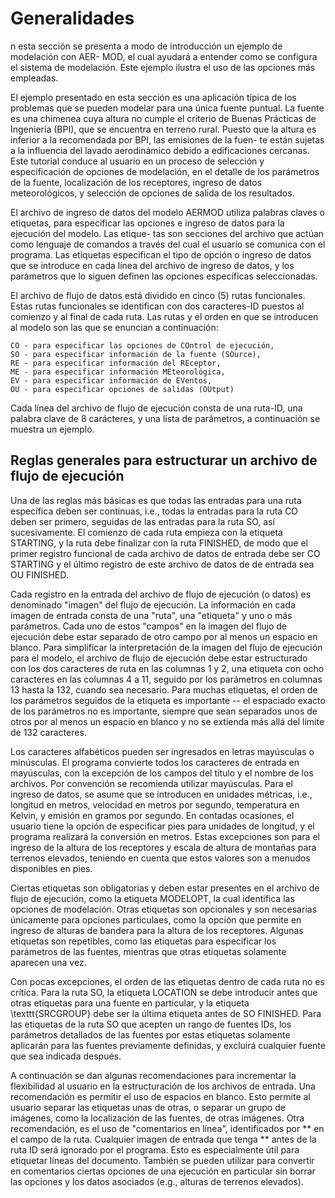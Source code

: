 # Generalidades

n esta sección se presenta a modo de introducción un ejemplo de modelación con AER-
MOD, el cual ayudará a entender como se configura el sistema de modelación. Este ejemplo
ilustra el uso de las opciones más empleadas.

El ejemplo presentado en esta sección es una aplicación típica de los problemas que se
pueden modelar para una única fuente puntual. La fuente es una chimenea cuya altura
no cumple el criterio de Buenas Prácticas de Ingeniería (BPI), que se encuentra en terreno
rural. Puesto que la altura es inferior a la recomendada por BPI, las emisiones de la fuen-
te están sujetas a la influencia del lavado aerodinámico debido a edificaciones cercanas.
Este tutorial conduce al usuario en un proceso de selección y especificación de opciones
de modelación, en el detalle de los parámetros de la fuente, localización de los receptores,
ingreso de datos meteorológicos, y selección de opciones de salida de los resultados.

El archivo de ingreso de datos del modelo AERMOD utiliza palabras claves o etiquetas,
para especificar las opciones e ingreso de datos para la ejecución del modelo. Las etique-
tas son secciones del archivo que actúan como lenguaje de comandos a través del cual el
usuario se comunica con el programa. Las etiquetas especifican el tipo de opción o ingreso
de datos que se introduce en cada línea del archivo de ingreso de datos, y los parámetros
que lo siguen definen las opciones específicas seleccionadas.

El archivo de flujo de datos está dividido en cinco (5) rutas funcionales. Estas 
rutas funcionales se identifican con dos caracteres-ID puestos al comienzo y al 
final de cada ruta. Las rutas y el orden en que se introducen al modelo son las 
que se enuncian a continuación:

```terminal
CO - para especificar las opciones de COntrol de ejecución,
SO - para especificar información de la fuente (SOurce),
RE - para especificar información del REceptor,
ME - para especificar información MEteorológica,
EV - para especificar información de EVentos,
OU - para especificar opciones de salidas (OUtput)
```

Cada línea del archivo de flujo de ejecución consta de una ruta-ID, una palabra 
clave de 8 carácteres, y una lista de parámetros, a continuación se muestra un 
ejemplo.

## Reglas generales para estructurar un archivo de flujo de ejecución

Una de las reglas más básicas es que todas las entradas para una ruta específica deben
ser continuas, i.e., todas la entradas para la ruta CO deben ser primero, seguidas de las
entradas para la ruta SO, así sucesivamente. El comienzo de cada ruta empieza con la
etiqueta STARTING, y la ruta debe finalizar con la ruta FINISHED, de modo que el primer
registro funcional de cada archivo de datos de entrada debe ser CO STARTING y el último
registro de este archivo de datos de de entrada sea OU FINISHED.

Cada registro en la entrada del archivo de flujo de ejecución (o datos) es 
denominado "imagen" del flujo de ejecución. La información en cada imagen de 
entrada consta de una "ruta", una "etiqueta" y uno o más parámetros. Cada uno 
de estos "campos" en la imagen del flujo de ejecución debe estar separado de 
otro campo por al menos un espacio en blanco. Para simplificar la interpretación 
de la imagen del flujo de ejecución para el modelo, el archivo de flujo de 
ejecución debe estar estructurado con los dos caracteres de ruta en las columnas 
1 y 2, una etiqueta con ocho caracteres en las columnas 4 a 11, seguido por los 
parámetros en columnas 13 hasta la 132, cuando sea necesario. Para muchas etiquetas, 
el orden de los parámetros seguidos de la etiqueta es importante -- el espaciado 
exacto de los parámetros no es importante, siempre que sean separados unos de 
otros por al menos un espacio en blanco y no se extienda más allá del límite de 
132 caracteres. 

Los caracteres alfabéticos pueden ser ingresados en letras mayúsculas o 
minúsculas. El programa convierte todos los caracteres de entrada en mayúsculas, 
con la excepción de los campos del título y el nombre de los archivos. Por convención 
se recomienda utilizar mayúsculas. Para el ingreso de datos, se asume que se 
introducen en unidades métricas, i.e., longitud en metros, velocidad en metros por 
segundo, temperatura en Kelvin, y emisión en gramos por segundo. En contadas 
ocasiones, el usuario tiene la opción de especificar pies para unidades de 
longitud, y el programa realizará la conversión en metros. Estas excepciones 
son para el ingreso de la altura de los receptores y escala de altura de 
montañas para terrenos elevados, teniendo en cuenta que estos valores son 
a menudos disponibles en pies.

Ciertas etiquetas son obligatorias y deben estar presentes en el archivo de 
flujo de ejecución, como la etiqueta MODELOPT, la cual identifica las 
opciones de modelación. Otras etiquetas son opcionales y son necesarias únicamente para 
opciones particulaes, como la opciòn que permite en ingreso de alturas de bandera 
para la altura de los receptores. Algunas etiquetas son repetibles, como las 
etiquetas para especificar los parámetros de las fuentes, mientras que otras 
etiquetas solamente aparecen una vez.

Con pocas excepciones, el orden de las etiquetas dentro de cada ruta no es 
crítica. Para la ruta SO, la etiqueta LOCATION se debe introducir antes que otras 
etiquetas para una fuente en particular, y la etiqueta \texttt{SRCGROUP} debe ser la 
última etiqueta antes de SO FINISHED. Para las etiquetas de la ruta SO que 
acepten un rango de fuentes IDs, los parámetros detallados de las fuentes por 
estas etiquetas solamente aplicarán para las fuentes previamente definidas, y 
excluirá cualquier fuente que sea indicada después.

A continuación se dan algunas recomendaciones para incrementar la flexibilidad 
al usuario en la estructuración de los archivos de entrada. Una recomendación 
es permitir el uso de espacios en blanco. Esto permite al usuario separar las 
etiquetas unas de otras, o separar un grupo de imágenes, como la localización 
de las fuentes, de otras imágenes. Otra recomendación, es el uso de "comentarios 
en línea", identificados por \** en el campo de la ruta. Cualquier imagen de 
entrada que tenga \** antes de la ruta ID será ignorado por el programa. Esto 
es especialmente útil para etiquetar líneas del documento. También se pueden 
utilizar para convertir en comentarios ciertas opciones de una ejecución en 
particular sin borrar las opciones y los datos asociados (e.g., alturas de 
terrenos elevados).

